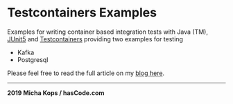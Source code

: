 # Testcontainers Examples

Examples for writing container based integration tests with Java (TM), [JUnit5] and [Testcontainers] 
providing two examples for testing 

* Kafka
* Postgresql

Please feel free to read the full article on my [blog here].

----

**2019 Micha Kops / hasCode.com**

   [Testcontainers]:https://www.testcontainers.org/
   [JUnit5]:https://junit.org/junit5/
   [blog here]:https://www.hascode.com/